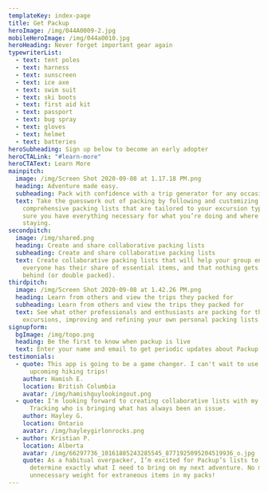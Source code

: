 ```yaml
---
templateKey: index-page
title: Get Packup
heroImage: /img/044A0009-2.jpg
mobileHeroImage: /img/044a0010.jpg
heroHeading: Never forget important gear again
typewriterList:
  - text: tent poles
  - text: harness
  - text: sunscreen
  - text: ice axe
  - text: swim suit
  - text: ski boots
  - text: first aid kit
  - text: passport
  - text: bug spray
  - text: gloves
  - text: helmet
  - text: batteries
heroSubheading: Sign up below to become an early adopter
heroCTALink: "#learn-more"
heroCTAText: Learn More
mainpitch:
  image: /img/Screen Shot 2020-09-08 at 1.17.18 PM.png
  heading: Adventure made easy.
  subheading: Pack with confidence with a trip generator for any occasion
  text: Take the guesswork out of packing by following and customizing
    comprehensive packing lists that are tailored to your excursion type, making
    sure you have everything necessary for what you’re doing and where you're
    staying.
secondpitch:
  image: /img/shared.png
  heading: Create and share collaborative packing lists
  subheading: Create and share collaborative packing lists
  text: Create collaborative packing lists that will help your group ensure
    everyone has their share of essential items, and that nothing gets left
    behind (or double packed).
thirdpitch:
  image: /img/Screen Shot 2020-09-08 at 1.42.26 PM.png
  heading: Learn from others and view the trips they packed for
  subheading: Learn from others and view the trips they packed for
  text: See what other professionals and enthusiasts are packing for their
    excursions, improving and refining your own personal packing lists.
signupform:
  bgImage: /img/topo.png
  heading: Be the first to know when packup is live
  text: Enter your name and email to get periodic updates about Packup
testimonials:
  - quote: This app is going to be a game changer. I can't wait to use it on
      upcoming hiking trips!
    author: Hamish E.
    location: British Columbia
    avatar: /img/hamishguylookingout.png
  - quote: I'm looking forward to creating collaborative lists with my friends.
      Tracking who is bringing what has always been an issue.
    author: Hayley G.
    location: Ontario
    avatar: /img/hayleygirlonrocks.png
  - author: Kristian P.
    location: Alberta
    avatar: /img/66297736_10161885243285545_8771925095204519936_o.jpg
    quote: As a habitual overpacker, I’m excited for Packup’s lists to help me
      determine exactly what I need to bring on my next adventure. No more
      unnecessary weight for extraneous items in my packs!
---
```

